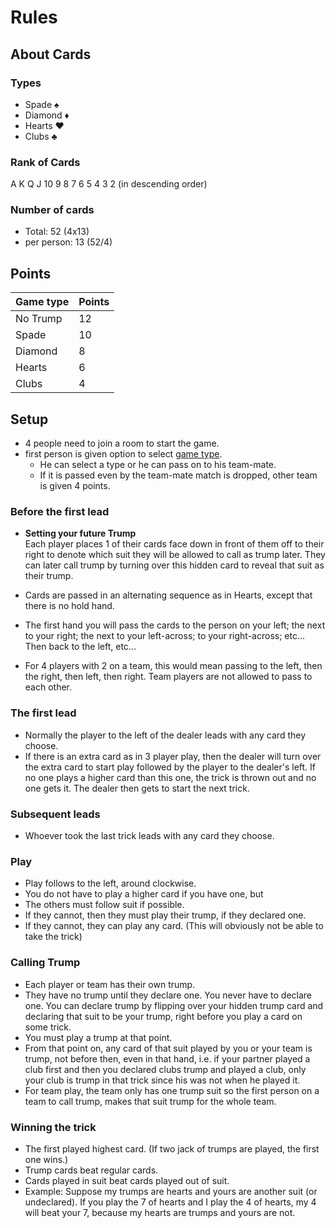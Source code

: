 # Rules

## About Cards

### Types
-   Spade ♠
-   Diamond ♦
-   Hearts ♥
-   Clubs ♣

### Rank of Cards
A K Q J 10 9 8 7 6 5 4 3 2
(in descending order)

### Number of cards
-   Total: 52 (4x13)
-   per person: 13 (52/4)

## Points
| Game type  | Points |
|------------|--------|
| No Trump   | 12     |
| Spade      | 10     |
| Diamond    | 8      |
| Hearts     | 6      |
| Clubs      | 4      |

## Setup
-   4 people need to join a room to start the game.
-   first person is given option to select [game type](##Points).
    -   He can select a type or he can pass on to his team-mate.
    -   If it is passed even by the team-mate match is dropped, other team is given 4 points.



### Before the first lead
-   **Setting your future Trump**  
    Each player places 1 of their cards face down in front of them off to their right to denote which suit they will be allowed to call as trump later. They can later call trump by turning over this hidden card to reveal that suit as their trump.

-   Cards are passed in an alternating sequence as in Hearts, except that there is no hold hand.
-   The first hand you will pass the cards to the person on your left; the next to your right; the next to your left-across; to your right-across; etc... Then back to the left, etc...
-   For 4 players with 2 on a team, this would mean passing to the left, then the right, then left, then right. Team players are not allowed to pass to each other.

### The first lead
-   Normally the player to the left of the dealer leads with any card they choose.
-   If there is an extra card as in 3 player play, then the dealer will turn over the extra card to start play followed by the player to the dealer's left. If no one plays a higher card than this one, the trick is thrown out and no one gets it. The dealer then gets to start the next trick.

### Subsequent leads
-   Whoever took the last trick leads with any card they choose.

### Play
-   Play follows to the left, around clockwise.
-   You do not have to play a higher card if you have one, but
-   The others must follow suit if possible.
-   If they cannot, then they must play their trump, if they declared one.
-   If they cannot, they can play any card. (This will obviously not be able to take the trick)

### Calling Trump
-   Each player or team has their own trump.
-   They have no trump until they declare one. You never have to declare one. You can declare trump by flipping over your hidden trump card and declaring that suit to be your trump, right before you play a card on some trick.
-   You must play a trump at that point.
-   From that point on, any card of that suit played by you or your team is trump, not before then, even in that hand, i.e. if your partner played a club first and then you declared clubs trump and played a club, only your club is trump in that trick since his was not when he played it.
-   For team play, the team only has one trump suit so the first person on a team to call trump, makes that suit trump for the whole team.

### Winning the trick
-   The first played highest card. (If two jack of trumps are played, the first one wins.)
-   Trump cards beat regular cards.
-   Cards played in suit beat cards played out of suit.
-   Example: Suppose my trumps are hearts and yours are another suit (or undeclared). If you play the 7 of hearts and I play the 4 of hearts, my 4 will beat your 7, because my hearts are trumps and yours are not.
